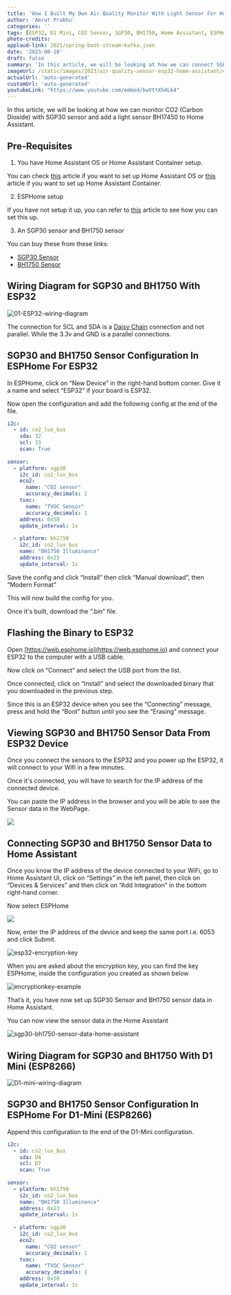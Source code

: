 ```yaml
---
title: 'How I Built My Own Air Quality Monitor With Light Sensor For Home Assistant - Step By Step Guide'
author: 'Amrut Prabhu'
categories: ''
tags: [ESP32, D1 Mini, CO2 Sensor, SGP30, BH1750, Home Assistant, ESPHome]
photo-credits:
applaud-link: 2021/spring-boot-stream-kafka.json
date: '2023-08-10'
draft: false
summary: 'In this article, we will be looking at how we can connect SGP30 CO2 (Carbon Dioxide) sensor and BH17450 Light sensor to Home Assistant'
imageUrl: /static/images/2023/air-quality-sensor-esp32-home-assistant/cover.jpg
actualUrl: 'auto-generated'
customUrl: 'auto-generated'
youtubeLink: "https://www.youtube.com/embed/bwVttXh4Lk4"
---
```


In this article, we will be looking at how we can monitor CO2 (Carbon Dioxide) with SGP30 sensor and add a light sensor BH17450 to Home Assistant. 
  
<TOCInline toc={props.toc} asDisclosure />


## Pre-Requisites

1.  You have Home Assistant OS or Home Assistant Container setup.

You can check [this](https://smarthomecircle.com/connect-wifi-on-home-assistant-on-startup) article if you want to set up Home Assistant OS or [this](https://smarthomecircle.com/run-home-assistant-container-with-docker) article if you want to set up Home Assistant Container.

2. ESPHome setup

If you have not setup it up, you can refer to [this](https://smarthomecircle.com/esp32-esp8266-esphome-with-home-assistant) article to see how you can set this up.

3. An SGP30 sensor and BH1750 sensor

You can buy these from these links:

-   [SGP30 Sensor](https://s.click.aliexpress.com/e/_DDdbOUT)
-   [BH1750 Sensor](https://s.click.aliexpress.com/e/_DdVXwIJ)

## Wiring Diagram for SGP30 and BH1750 With ESP32

![01-ESP32-wiring-diagram](/static/images/2023/air-quality-sensor-esp32-home-assistant/01-ESP32-wiring-diagram.webp)

The connection for SCL and SDA is a [Daisy Chain](https://kb.supremainc.com/knowledge/doku.php?id=en:daisy_chain) connection and not parallel. While the 3.3v and GND is a parallel connections.

## SGP30 and BH1750 Sensor Configuration In ESPHome For ESP32

In ESPHome, click on “New Device” in the right-hand bottom corner. Give it a name and select “ESP32” if your board is ESP32.

Now open the configuration and add the following config at the end of the file.
```yaml
i2c:  
  - id: co2_lux_bus  
    sda: 32  
    scl: 33  
    scan: True  
  
sensor:  
  - platform: sgp30  
    i2c_id: co2_lux_bus  
    eco2:  
      name: "CO2 sensor"  
      accuracy_decimals: 1  
    tvoc:  
      name: "TVOC Sensor"  
      accuracy_decimals: 1  
    address: 0x58  
    update_interval: 1s  
  
  - platform: bh1750  
    i2c_id: co2_lux_bus  
    name: "BH1750 Illuminance"  
    address: 0x23  
    update_interval: 1s
```
Save the config and click “Install” then click “Manual download”, then “Modern Format”

This will now build the config for you.

Once it's built, download the “.bin” file.

## Flashing the Binary to ESP32

Open [https://web.esphome.io](https://web.esphome.io) and connect your ESP32 to the computer with a USB cable.

Now click on “Connect” and select the USB port from the list.

Once connected, click on “Install” and select the downloaded binary that you downloaded in the previous step.

Since this is an ESP32 device when you see the “Connecting” message, press and hold the “Boot” button until you see the “Erasing” message.

## Viewing SGP30 and BH1750 Sensor Data From ESP32 Device

Once you connect the sensors to the ESP32 and you power up the ESP32, it will connect to your Wifi in a few minutes.

Once it's connected, you will have to search for the IP address of the connected device.

You can paste the IP address in the browser and you will be able to see the Sensor data in the WebPage.

![](/static/images/2023/air-quality-sensor-esp32-home-assistant/02-sgp30-bh1750-sensor-data.webp)

## Connecting SGP30 and BH1750 Sensor Data to Home Assistant

Once you know the IP address of the device connected to your WiFi, go to Home Assistant Ui, click on “Settings” in the left panel, then click on “Devices & Services” and then click on “Add Integration” in the bottom right-hand corner.

Now select ESPHome

![](/static/images/2023/air-quality-sensor-esp32-home-assistant/esphome-ip-address-home-assistant.webp)

Now, enter the IP address of the device and keep the same port i.e. 6053 and click Submit.

![esp32-encryption-key](/static/images/2023/air-quality-sensor-esp32-home-assistant/esp32-encryption-key.webp)

When you are asked about the encryption key, you can find the key ESPHome, inside the configuration you created as shown below

![encryptionkey-example](/static/images/2023/air-quality-sensor-esp32-home-assistant/encryptionkey-example.webp)

That’s it, you have now set up SGP30 Sensor and BH1750 sensor data in Home Assistant.

You can now view the sensor data in the Home Assistant

![sgp30-bh1750-sensor-data-home-assistant](/static/images/2023/air-quality-sensor-esp32-home-assistant/sgp30-bh1750-sensor-data-home-assistant.webp)

## Wiring Diagram for SGP30 and BH1750 With D1 Mini (ESP8266)

![D1-mini-wiring-diagram](/static/images/2023/air-quality-sensor-esp32-home-assistant/D1-mini-wiring-diagram.webp)

## SGP30 and BH1750 Sensor Configuration In ESPHome For D1-Mini (ESP8266)

Append this configuration to the end of the D1-Mini configuration.
```yaml
i2c:  
  - id: co2_lux_bus  
    sda: D4  
    scl: D7  
    scan: True  
  
sensor:  
  - platform: bh1750  
    i2c_id: co2_lux_bus  
    name: "BH1750 Illuminance"  
    address: 0x23  
    update_interval: 1s  
      
  - platform: sgp30  
    i2c_id: co2_lux_bus  
    eco2:  
      name: "CO2 sensor"  
      accuracy_decimals: 1  
    tvoc:  
      name: "TVOC Sensor"  
      accuracy_decimals: 1  
    address: 0x58  
    update_interval: 1s
```